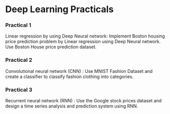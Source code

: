 # Deep Learning Practicals

### Practical 1 
Linear regression by using Deep Neural network: Implement Boston housing price prediction problem by Linear regression using Deep Neural network. Use Boston House price prediction dataset.

### Practical 2 
Convolutional neural network (CNN) : Use MNIST Fashion Dataset and create a classifier to classify fashion clothing into categories.

### Practical 3 
Recurrent neural network (RNN) : Use the Google stock prices dataset and design a time series analysis and prediction system using RNN.
